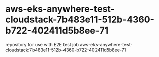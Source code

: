 # aws-eks-anywhere-test-cloudstack-7b483e11-512b-4360-b722-402411d5b8ee-71
repository for use with E2E test job aws-eks-anywhere-test-cloudstack:7b483e11-512b-4360-b722-402411d5b8ee-71
